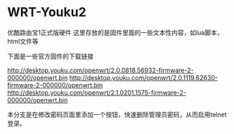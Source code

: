 # WRT-Youku2
优酷路由宝1正式版硬件
这里存放的是固件里面的一些文本性内容，如lua脚本，html文件等

下面是一些官方固件的下载链接

http://desktop.youku.com/openwrt/2.0.0818.56932-firmware-2-000000/openwrt.bin
http://desktop.youku.com/openwrt/2.0.1119.62630-firmware-2-000000/openwrt.bin
http://desktop.youku.com/openwrt/2.1.0201.1575-firmware-2-000000/openwrt.bin

本分支是在修改密码页面里添加一个按钮，快速删除管理员密码，从而启用telnet登录。